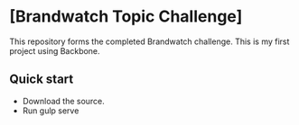 # [Brandwatch Topic Challenge]

This repository forms the completed Brandwatch challenge. This is my first project using Backbone.

## Quick start

* Download the source. 
* Run gulp serve
